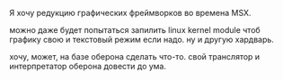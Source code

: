 Я хочу редукцию графических фреймворков во времена MSX.

можно даже будет попытаться запилить linux kernel module чтоб графику свою и текстовый режим если надо. ну и другую хардварь.

хочу, может, на базе оберона сделать что-то.  свой транслятор и интерпретатор оберона довести до ума.
